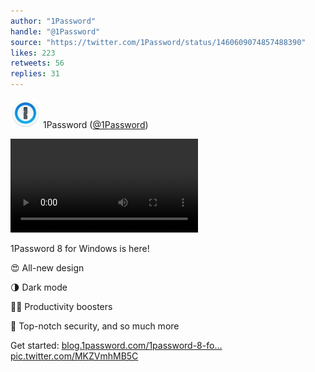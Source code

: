 ```yaml
---
author: "1Password"
handle: "@1Password"
source: "https://twitter.com/1Password/status/1460609074857488390"
likes: 223
retweets: 56
replies: 31
---
```

![1Password](media/1Password-793926.jpg)
1Password ([@1Password](https://twitter.com/1Password))

![1Password Twitter Video](1Password8TwitterVideo.mp4)

1Password 8 for Windows is here! 



😍 All-new design

🌗 Dark mode

👩‍💻 Productivity boosters

🔐 Top-notch security, and so much more



Get started: [blog.1password.com/1password-8-fo…](https://blog.1password.com/1password-8-for-windows-is-here/?utm_medium=social&utm_source=twitter&utm_campaign=opw8ga&utm_ref=social) [pic.twitter.com/MKZVmhMB5C](https://twitter.com/1Password/status/1460609074857488390/video/1)